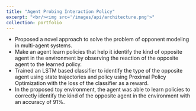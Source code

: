 ```yaml
---
title: "Agent Probing Interaction Policy"
excerpt: "<br/><img src='/images/api/architecture.png'>"
collection: portfolio
---
```


* Proposed a novel approach to solve the problem of opponent modeling in multi-agent systems.
* Make an agent learn policies that help it identify the kind of opposite agent in the environment by observing the reaction of the opposite agent to the learned policy.
* Trained an LSTM based classifier to identify the type of the opposite agent using state trajectories and policy using Proximal Policy Optimization with the loss of the classifier as a reward.
* In the proposed toy environment, the agent was able to learn policies to correctly identify the kind of the opposite agent in the environment with an accuracy of 91%.
